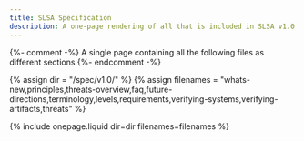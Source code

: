```yaml
---
title: SLSA Specification
description: A one-page rendering of all that is included in SLSA v1.0.
---
```

{%- comment -%}
A single page containing all the following files as different sections
{%- endcomment -%}

{% assign dir = "/spec/v1.0/" %}
{% assign filenames = "whats-new,principles,threats-overview,faq,future-directions,terminology,levels,requirements,verifying-systems,verifying-artifacts,threats" %}

{% include onepage.liquid dir=dir filenames=filenames %}
